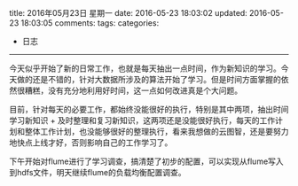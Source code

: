 title: 2016年05月23日 星期一
date: 2016-05-23 18:03:02
updated: 2016-05-23 18:03:05
comments: 
tags:
categories:
- 日志

---

今天似乎开始了新的日常工作，也就是每天抽出一点时间，作为新知识的学习。今天做的还是不错的，针对大数据所涉及的算法开始了学习。但是时间方面掌握的依然很糟糕，没有充分地利用好时间，这一点如何改进真是个大问题。

目前，针对每天的必要工作，都始终没能很好的执行，特别是其中两项，抽出时间学习新知识 + 及时整理和复习新知识，这两项还是没能很好执行，每天的工作计划和整体工作计划，也没能够很好的整理执行，看来我想做的云图智，还是要努力地快点上线才好，否则影响自己的工作学习了。

下午开始对flume进行了学习调查，搞清楚了初步的配置，可以实现从flume写入到hdfs文件，明天继续flume的负载均衡配置调查。